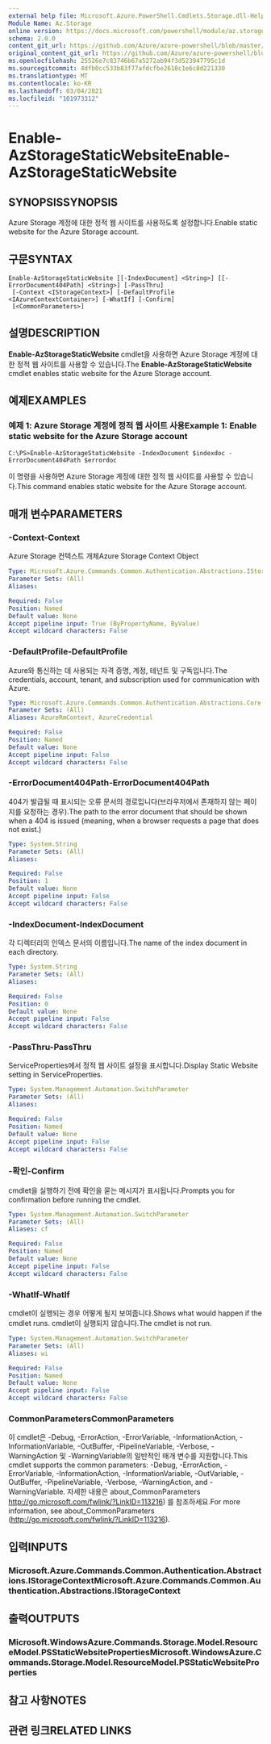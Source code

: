 ```yaml
---
external help file: Microsoft.Azure.PowerShell.Cmdlets.Storage.dll-Help.xml
Module Name: Az.Storage
online version: https://docs.microsoft.com/powershell/module/az.storage/enable-azstoragestaticwebsite
schema: 2.0.0
content_git_url: https://github.com/Azure/azure-powershell/blob/master/src/Storage/Storage.Management/help/Enable-AzStorageStaticWebsite.md
original_content_git_url: https://github.com/Azure/azure-powershell/blob/master/src/Storage/Storage.Management/help/Enable-AzStorageStaticWebsite.md
ms.openlocfilehash: 25526e7c83746b67a5272ab94f3d523947795c1d
ms.sourcegitcommit: 4dfb0cc533b83f77afdcfbe2618c1e6c8d221330
ms.translationtype: MT
ms.contentlocale: ko-KR
ms.lasthandoff: 03/04/2021
ms.locfileid: "101973312"
---
```

# <span data-ttu-id="1324c-101">Enable-AzStorageStaticWebsite</span><span class="sxs-lookup"><span data-stu-id="1324c-101">Enable-AzStorageStaticWebsite</span></span>

## <span data-ttu-id="1324c-102">SYNOPSIS</span><span class="sxs-lookup"><span data-stu-id="1324c-102">SYNOPSIS</span></span>
<span data-ttu-id="1324c-103">Azure Storage 계정에 대한 정적 웹 사이트를 사용하도록 설정합니다.</span><span class="sxs-lookup"><span data-stu-id="1324c-103">Enable static website for the Azure Storage account.</span></span>

## <span data-ttu-id="1324c-104">구문</span><span class="sxs-lookup"><span data-stu-id="1324c-104">SYNTAX</span></span>

```
Enable-AzStorageStaticWebsite [[-IndexDocument] <String>] [[-ErrorDocument404Path] <String>] [-PassThru]
 [-Context <IStorageContext>] [-DefaultProfile <IAzureContextContainer>] [-WhatIf] [-Confirm]
 [<CommonParameters>]
```

## <span data-ttu-id="1324c-105">설명</span><span class="sxs-lookup"><span data-stu-id="1324c-105">DESCRIPTION</span></span>
<span data-ttu-id="1324c-106">**Enable-AzStorageStaticWebsite** cmdlet을 사용하면 Azure Storage 계정에 대한 정적 웹 사이트를 사용할 수 있습니다.</span><span class="sxs-lookup"><span data-stu-id="1324c-106">The **Enable-AzStorageStaticWebsite** cmdlet enables static website for the Azure Storage account.</span></span>

## <span data-ttu-id="1324c-107">예제</span><span class="sxs-lookup"><span data-stu-id="1324c-107">EXAMPLES</span></span>

### <span data-ttu-id="1324c-108">예제 1: Azure Storage 계정에 정적 웹 사이트 사용</span><span class="sxs-lookup"><span data-stu-id="1324c-108">Example 1: Enable static website for the Azure Storage account</span></span>
```
C:\PS>Enable-AzStorageStaticWebsite -IndexDocument $indexdoc -ErrorDocument404Path $errordoc
```

<span data-ttu-id="1324c-109">이 명령을 사용하면 Azure Storage 계정에 대한 정적 웹 사이트를 사용할 수 있습니다.</span><span class="sxs-lookup"><span data-stu-id="1324c-109">This command enables static website for the Azure Storage account.</span></span>

## <span data-ttu-id="1324c-110">매개 변수</span><span class="sxs-lookup"><span data-stu-id="1324c-110">PARAMETERS</span></span>

### <span data-ttu-id="1324c-111">-Context</span><span class="sxs-lookup"><span data-stu-id="1324c-111">-Context</span></span>
<span data-ttu-id="1324c-112">Azure Storage 컨텍스트 개체</span><span class="sxs-lookup"><span data-stu-id="1324c-112">Azure Storage Context Object</span></span>

```yaml
Type: Microsoft.Azure.Commands.Common.Authentication.Abstractions.IStorageContext
Parameter Sets: (All)
Aliases:

Required: False
Position: Named
Default value: None
Accept pipeline input: True (ByPropertyName, ByValue)
Accept wildcard characters: False
```

### <span data-ttu-id="1324c-113">-DefaultProfile</span><span class="sxs-lookup"><span data-stu-id="1324c-113">-DefaultProfile</span></span>
<span data-ttu-id="1324c-114">Azure와 통신하는 데 사용되는 자격 증명, 계정, 테넌트 및 구독입니다.</span><span class="sxs-lookup"><span data-stu-id="1324c-114">The credentials, account, tenant, and subscription used for communication with Azure.</span></span>

```yaml
Type: Microsoft.Azure.Commands.Common.Authentication.Abstractions.Core.IAzureContextContainer
Parameter Sets: (All)
Aliases: AzureRmContext, AzureCredential

Required: False
Position: Named
Default value: None
Accept pipeline input: False
Accept wildcard characters: False
```

### <span data-ttu-id="1324c-115">-ErrorDocument404Path</span><span class="sxs-lookup"><span data-stu-id="1324c-115">-ErrorDocument404Path</span></span>
<span data-ttu-id="1324c-116">404가 발급될 때 표시되는 오류 문서의 경로입니다(브라우저에서 존재하지 않는 페이지를 요청하는 경우).</span><span class="sxs-lookup"><span data-stu-id="1324c-116">The path to the error document that should be shown when a 404 is issued (meaning, when a browser requests a page that does not exist.)</span></span>

```yaml
Type: System.String
Parameter Sets: (All)
Aliases:

Required: False
Position: 1
Default value: None
Accept pipeline input: False
Accept wildcard characters: False
```

### <span data-ttu-id="1324c-117">-IndexDocument</span><span class="sxs-lookup"><span data-stu-id="1324c-117">-IndexDocument</span></span>
<span data-ttu-id="1324c-118">각 디렉터리의 인덱스 문서의 이름입니다.</span><span class="sxs-lookup"><span data-stu-id="1324c-118">The name of the index document in each directory.</span></span>

```yaml
Type: System.String
Parameter Sets: (All)
Aliases:

Required: False
Position: 0
Default value: None
Accept pipeline input: False
Accept wildcard characters: False
```

### <span data-ttu-id="1324c-119">-PassThru</span><span class="sxs-lookup"><span data-stu-id="1324c-119">-PassThru</span></span>
<span data-ttu-id="1324c-120">ServiceProperties에서 정적 웹 사이트 설정을 표시합니다.</span><span class="sxs-lookup"><span data-stu-id="1324c-120">Display Static Website setting in ServiceProperties.</span></span>

```yaml
Type: System.Management.Automation.SwitchParameter
Parameter Sets: (All)
Aliases:

Required: False
Position: Named
Default value: None
Accept pipeline input: False
Accept wildcard characters: False
```

### <span data-ttu-id="1324c-121">-확인</span><span class="sxs-lookup"><span data-stu-id="1324c-121">-Confirm</span></span>
<span data-ttu-id="1324c-122">cmdlet을 실행하기 전에 확인을 묻는 메시지가 표시됩니다.</span><span class="sxs-lookup"><span data-stu-id="1324c-122">Prompts you for confirmation before running the cmdlet.</span></span>

```yaml
Type: System.Management.Automation.SwitchParameter
Parameter Sets: (All)
Aliases: cf

Required: False
Position: Named
Default value: None
Accept pipeline input: False
Accept wildcard characters: False
```

### <span data-ttu-id="1324c-123">-WhatIf</span><span class="sxs-lookup"><span data-stu-id="1324c-123">-WhatIf</span></span>
<span data-ttu-id="1324c-124">cmdlet이 실행되는 경우 어떻게 될지 보여줍니다.</span><span class="sxs-lookup"><span data-stu-id="1324c-124">Shows what would happen if the cmdlet runs.</span></span>
<span data-ttu-id="1324c-125">cmdlet이 실행되지 않습니다.</span><span class="sxs-lookup"><span data-stu-id="1324c-125">The cmdlet is not run.</span></span>

```yaml
Type: System.Management.Automation.SwitchParameter
Parameter Sets: (All)
Aliases: wi

Required: False
Position: Named
Default value: None
Accept pipeline input: False
Accept wildcard characters: False
```

### <span data-ttu-id="1324c-126">CommonParameters</span><span class="sxs-lookup"><span data-stu-id="1324c-126">CommonParameters</span></span>
<span data-ttu-id="1324c-127">이 cmdlet은 -Debug, -ErrorAction, -ErrorVariable, -InformationAction, -InformationVariable, -OutBuffer, -PipelineVariable, -Verbose, -WarningAction 및 -WarningVariable의 일반적인 매개 변수를 지원합니다.</span><span class="sxs-lookup"><span data-stu-id="1324c-127">This cmdlet supports the common parameters: -Debug, -ErrorAction, -ErrorVariable, -InformationAction, -InformationVariable, -OutVariable, -OutBuffer, -PipelineVariable, -Verbose, -WarningAction, and -WarningVariable.</span></span> <span data-ttu-id="1324c-128">자세한 내용은 about_CommonParameters http://go.microsoft.com/fwlink/?LinkID=113216) 를 참조하세요.</span><span class="sxs-lookup"><span data-stu-id="1324c-128">For more information, see about_CommonParameters (http://go.microsoft.com/fwlink/?LinkID=113216).</span></span>

## <span data-ttu-id="1324c-129">입력</span><span class="sxs-lookup"><span data-stu-id="1324c-129">INPUTS</span></span>

### <span data-ttu-id="1324c-130">Microsoft.Azure.Commands.Common.Authentication.Abstractions.IStorageContext</span><span class="sxs-lookup"><span data-stu-id="1324c-130">Microsoft.Azure.Commands.Common.Authentication.Abstractions.IStorageContext</span></span>

## <span data-ttu-id="1324c-131">출력</span><span class="sxs-lookup"><span data-stu-id="1324c-131">OUTPUTS</span></span>

### <span data-ttu-id="1324c-132">Microsoft.WindowsAzure.Commands.Storage.Model.ResourceModel.PSStaticWebsiteProperties</span><span class="sxs-lookup"><span data-stu-id="1324c-132">Microsoft.WindowsAzure.Commands.Storage.Model.ResourceModel.PSStaticWebsiteProperties</span></span>

## <span data-ttu-id="1324c-133">참고 사항</span><span class="sxs-lookup"><span data-stu-id="1324c-133">NOTES</span></span>

## <span data-ttu-id="1324c-134">관련 링크</span><span class="sxs-lookup"><span data-stu-id="1324c-134">RELATED LINKS</span></span>
